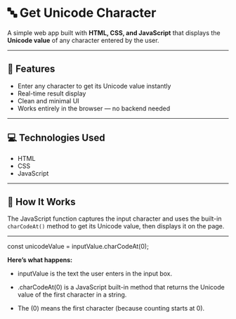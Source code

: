 # 🔤 Get Unicode Character

A simple web app built with **HTML, CSS, and JavaScript** that displays the **Unicode value** of any character entered by the user.

---

## 🚀 Features
- Enter any character to get its Unicode value instantly  
- Real-time result display  
- Clean and minimal UI  
- Works entirely in the browser — no backend needed  

---

## 💻 Technologies Used
- HTML  
- CSS  
- JavaScript  

---

## 🧠 How It Works
The JavaScript function captures the input character and uses the built-in `charCodeAt()` method to get its Unicode value, then displays it on the page.

---
const unicodeValue = inputValue.charCodeAt(0);

**Here’s what happens:**

- inputValue is the text the user enters in the input box.

- .charCodeAt(0) is a JavaScript built-in method that returns the Unicode value of the first character in a string.

- The (0) means the first character (because counting starts at 0).
